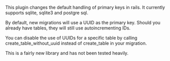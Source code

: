 This plugin changes the default handling of primary keys in rails. It currently supports sqlite, sqlite3 and postgre sql. 

By default, new migrations will use a UUID as the primary key. Should you already have tables, they will still use autoincrementing IDs. 

You can disable the use of UUIDs for a specific table by calling create_table_without_uuid instead of create_table in your migration. 

This is a fairly new library and has not been tested heavily. 